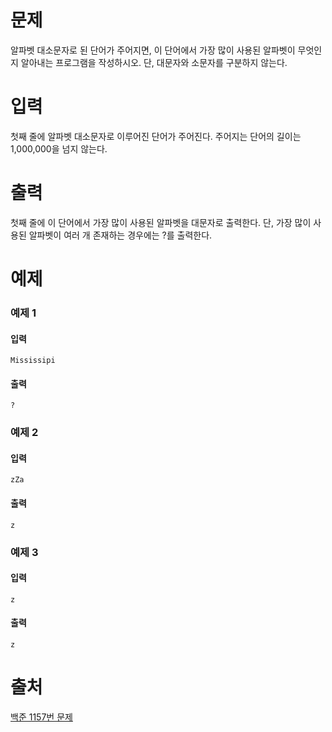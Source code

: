 # 문제
알파벳 대소문자로 된 단어가 주어지면, 이 단어에서 가장 많이 사용된 알파벳이 무엇인지 알아내는 프로그램을 작성하시오. 단, 대문자와 소문자를 구분하지 않는다.

# 입력
첫째 줄에 알파벳 대소문자로 이루어진 단어가 주어진다. 주어지는 단어의 길이는 1,000,000을 넘지 않는다.

# 출력
첫째 줄에 이 단어에서 가장 많이 사용된 알파벳을 대문자로 출력한다. 단, 가장 많이 사용된 알파벳이 여러 개 존재하는 경우에는 ?를 출력한다.

# 예제
### 예제 1
#### 입력 
```
Mississipi
```
#### 출력
```
?
```
### 예제 2
#### 입력 
```
zZa
```
#### 출력
```
z
```
### 예제 3
#### 입력 
```
z
```
#### 출력
```
z
```

# 출처
[백준 1157번 문제](https://www.acmicpc.net/problem/1157)


